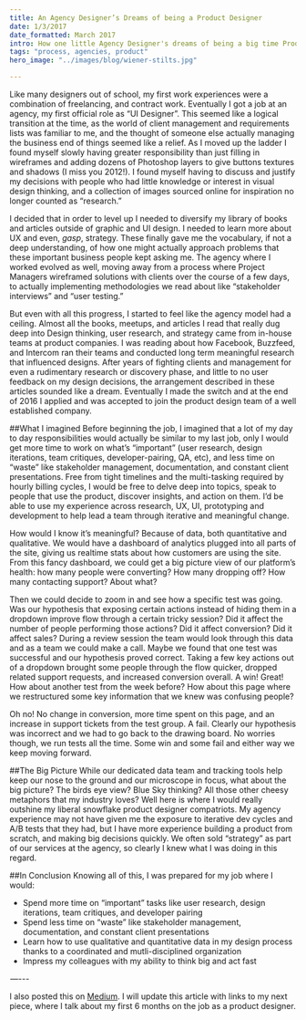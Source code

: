 ```yaml
---
title: An Agency Designer’s Dreams of being a Product Designer  
date: 1/3/2017  
date_formatted: March 2017
intro: How one little Agency Designer's dreams of being a big time Product Designer
tags: "process, agencies, product"
hero_image: "../images/blog/wiener-stilts.jpg"

---
```


Like many designers out of school, my first work experiences were a combination of freelancing, and contract work. Eventually I got a job at an agency, my first official role as “UI Designer”. This seemed like a logical transition at the time, as the world of client management and requirements lists was familiar to me, and the thought of someone else actually managing the business end of things seemed like a relief. As I moved up the ladder I found myself slowly having greater responsibility than just filling in wireframes and adding dozens of Photoshop layers to give buttons textures and shadows (I miss you 2012!). I found myself having to discuss and justify my decisions with people who had little knowledge or interest in visual design thinking, and a collection of images sourced online for inspiration no longer counted as “research.”

I decided that in order to level up I needed to diversify my library of books and articles outside of graphic and UI design. I needed to learn more about UX and even, *gasp*, strategy. These finally gave me the vocabulary, if not a deep understanding, of how one might actually approach problems that these important business people kept asking me. The agency where I worked evolved as well, moving away from a process where Project Managers wireframed solutions with clients over the course of a few days, to actually implementing methodologies we read about like “stakeholder interviews” and “user testing.”

But even with all this progress, I started to feel like the agency model had a ceiling. Almost all the books, meetups, and articles I read that really dug deep into Design thinking, user research, and strategy came from in-house teams at product companies. I was reading about how Facebook, Buzzfeed, and Intercom ran their teams and conducted long term meaningful research that influenced designs.
After years of fighting clients and management for even a rudimentary research or discovery phase, and little to no user feedback on my design decisions, the arrangement described in these articles sounded like a dream. Eventually I made the switch and at the end of 2016 I applied and was accepted to join the product design team of a well established company.

##What I imagined
Before beginning the job, I imagined that a lot of my day to day responsibilities would actually be similar to my last job, only I would get more time to work on what’s “important” (user research, design iterations, team critiques, developer-pairing, QA, etc), and less time on “waste” like stakeholder management, documentation, and constant client presentations. Free from tight timelines and the multi-tasking required by hourly billing cycles, I would be free to delve deep into topics, speak to people that use the product, discover insights, and action on them. I’d be able to use my experience across research, UX, UI, prototyping and development to help lead a team through iterative and meaningful change.

How would I know it’s meaningful? Because of data, both quantitative and qualitative. We would have a dashboard of analytics plugged into all parts of the site, giving us realtime stats about how customers are using the site. From this fancy dashboard, we could get a big picture view of our platform’s health: how many people were converting? How many dropping off? How many contacting support? About what?

Then we could decide to zoom in and see how a specific test was going. Was our hypothesis that exposing certain actions instead of hiding them in a dropdown improve flow through a certain tricky session? Did it affect the number of people performing those actions? Did it affect conversion? Did it affect sales?
During a review session the team would look through this data and as a team we could make a call. Maybe we found that one test was successful and our hypothesis proved correct. Taking a few key actions out of a dropdown brought some people through the flow quicker, dropped related support requests, and increased conversion overall. A win! Great! How about another test from the week before? How about this page where we restructured some key information that we knew was confusing people?

Oh no! No change in conversion, more time spent on this page, and an increase in support tickets from the test group. A fail. Clearly our hypothesis was incorrect and we had to go back to the drawing board. No worries though, we run tests all the time. Some win and some fail and either way we keep moving forward.

##The Big Picture
While our dedicated data team and tracking tools help keep our nose to the ground and our microscope in focus, what about the big picture? The birds eye view? Blue Sky thinking? All those other cheesy metaphors that my industry loves?
Well here is where I would really outshine my liberal snowflake product designer compatriots. My agency experience may not have given me the exposure to iterative dev cycles and A/B tests that they had, but I have more experience building a product from scratch, and making big decisions quickly. We often sold “strategy” as part of our services at the agency, so clearly I knew what I was doing in this regard.

##In Conclusion
Knowing all of this, I was prepared for my job where I would:

- Spend more time on “important” tasks like user research, design iterations, team critiques, and developer pairing
- Spend less time on “waste” like stakeholder management, documentation, and constant client presentations
- Learn how to use qualitative and quantitative data in my design process thanks to a coordinated and mutli-disciplined organization
- Impress my colleagues with my ability to think big and act fast

 —---


I also posted this on [Medium](http://medium.com/@aarongitlin). I will update this article with links to my next piece, where I talk about my first 6 months on the job as a product designer.
